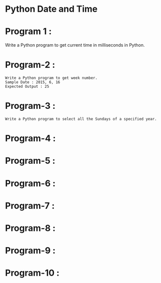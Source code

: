 # Python Date and Time

# Program 1 :
   Write a Python program to get current time in milliseconds in Python.

# Program-2 : 
    Write a Python program to get week number. 
    Sample Date : 2015, 6, 16
    Expected Output : 25

# Program-3 :
    Write a Python program to select all the Sundays of a specified year.

# Program-4 :
    

# Program-5 :  
   

# Program-6 : 
    

# Program-7 :
   

# Program-8 :
   

# Program-9 :
   

# Program-10 :
   
